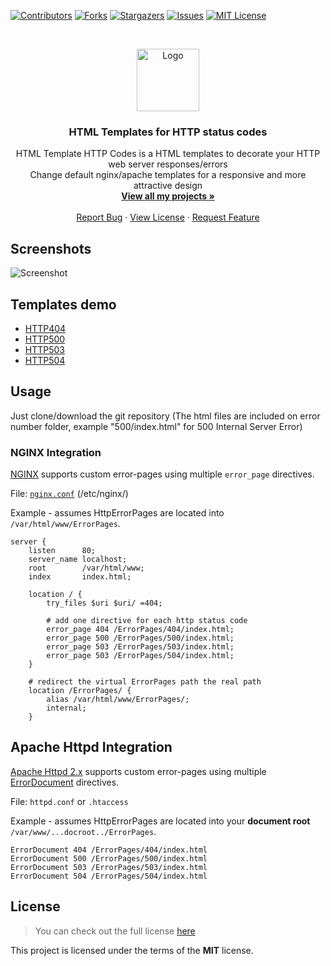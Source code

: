 [![Contributors][contributors-shield]][contributors-url]
[![Forks][forks-shield]][forks-url]
[![Stargazers][stars-shield]][stars-url]
[![Issues][issues-shield]][issues-url]
[![MIT License][license-shield]][license-url]

<br />
<p align="center">
  <a href="https://github.com/PecceG2/HTML_Template_http_codes">
    <img src="https://pecceg2.github.io/HTTP_Console_HTML_Template/logo.jpg" alt="Logo" width="100">
  </a>

  <h3 align="center">HTML Templates for HTTP status codes</h3>

  <p align="center">
    HTML Template HTTP Codes is a HTML templates to decorate your HTTP web server responses/errors
	<br />
	Change default nginx/apache templates for a responsive and more attractive design
    <br />
    <a href="https://github.com/PecceG2/"><strong>View all my projects »</strong></a>
    <br />
    <br />
    <a href="https://github.com/PecceG2/HTML_Template_http_codes/issues">Report Bug</a>
    ·
    <a href="https://github.com/PecceG2/HTML_Template_http_codes/blob/master/LICENSE.md">View License</a>
    ·
    <a href="https://github.com/PecceG2/HTML_Template_http_codes/issues">Request Feature</a>
  </p>
</p>

## Screenshots ##
![Screenshot](https://pecceg2.github.io/HTTP_Console_HTML_Template/readme-banner.png)

## Templates demo ##
* [HTTP404](https://pecceg2.github.io/HTTP_Console_HTML_Template/404/)
* [HTTP500](https://pecceg2.github.io/HTTP_Console_HTML_Template/500/)
* [HTTP503](https://pecceg2.github.io/HTTP_Console_HTML_Template/503/)
* [HTTP504](https://pecceg2.github.io/HTTP_Console_HTML_Template/504/)

## Usage ##
Just clone/download the git repository (The html files are included on error number folder, example "500/index.html" for 500 Internal Server Error)

### NGINX Integration ###

[NGINX](http://nginx.org/en/docs/http/ngx_http_core_module.html#error_page) supports custom error-pages using multiple `error_page` directives.

File: [`nginx.conf`](https://www.nginx.com/resources/wiki/start/topics/examples/full/) (/etc/nginx/)

Example - assumes HttpErrorPages are located into `/var/html/www/ErrorPages`.

```nginx
server {
    listen      80;
    server_name localhost;
    root        /var/html/www;
    index       index.html;
    
    location / {
        try_files $uri $uri/ =404;
        
        # add one directive for each http status code
        error_page 404 /ErrorPages/404/index.html;
        error_page 500 /ErrorPages/500/index.html;
        error_page 503 /ErrorPages/503/index.html;
		error_page 503 /ErrorPages/504/index.html;
    }

    # redirect the virtual ErrorPages path the real path
    location /ErrorPages/ {
        alias /var/html/www/ErrorPages/;
        internal;
    }
```

## Apache Httpd Integration ##
[Apache Httpd 2.x](http://httpd.apache.org/) supports custom error-pages using multiple [ErrorDocument](http://httpd.apache.org/docs/2.4/mod/core.html#errordocument) directives.

File: `httpd.conf` or `.htaccess`

Example - assumes HttpErrorPages are located into your **document root** `/var/www/...docroot../ErrorPages`.

```ApacheConf
ErrorDocument 404 /ErrorPages/404/index.html
ErrorDocument 500 /ErrorPages/500/index.html
ErrorDocument 503 /ErrorPages/503/index.html
ErrorDocument 504 /ErrorPages/504/index.html
```

## License
>You can check out the full license [here](https://github.com/PecceG2/HTML_Template_http_codes/blob/master/LICENSE.md)

This project is licensed under the terms of the **MIT** license.

[contributors-shield]: https://img.shields.io/github/contributors/PecceG2/HTML_Template_http_codes.svg?style=flat-square
[contributors-url]: https://github.com/PecceG2/HTML_Template_http_codes/graphs/contributors
[forks-shield]: https://img.shields.io/github/forks/PecceG2/HTML_Template_http_codes.svg?style=flat-square
[forks-url]: https://github.com/PecceG2/HTML_Template_http_codes/network/members
[stars-shield]: https://img.shields.io/github/stars/PecceG2/HTML_Template_http_codes.svg?style=flat-square
[stars-url]: https://github.com/PecceG2/HTML_Template_http_codes/stargazers
[issues-shield]: https://img.shields.io/github/issues/PecceG2/HTML_Template_http_codes.svg?style=flat-square
[issues-url]: https://github.com/PecceG2/HTML_Template_http_codes/issues
[license-shield]: https://img.shields.io/github/license/PecceG2/HTML_Template_http_codes.svg?style=flat-square
[license-url]: https://github.com/PecceG2/HTML_Template_http_codes/blob/master/LICENSE.md
